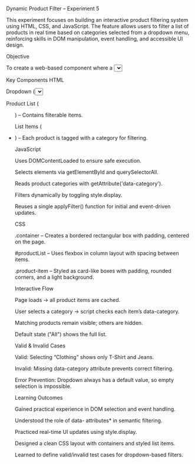 Dynamic Product Filter – Experiment 5

This experiment focuses on building an interactive product filtering system using HTML, CSS, and JavaScript. The feature allows users to filter a list of products in real time based on categories selected from a dropdown menu, reinforcing skills in DOM manipulation, event handling, and accessible UI design.

Objective

To create a web-based component where a <select> dropdown controls the visibility of products categorized through data-* attributes, ensuring a dynamic and user-friendly filtering experience without reloading the page.

Key Components
HTML

Dropdown (<select id="categoryFilter">) – Acts as the filter trigger with options: All, Clothing, Electronics, Books.

Product List (<ul id="productList">) – Contains filterable items.

List Items (<li class="product-item" data-category="...">) – Each product is tagged with a category for filtering.

JavaScript

Uses DOMContentLoaded to ensure safe execution.

Selects elements via getElementById and querySelectorAll.

Reads product categories with getAttribute('data-category').

Filters dynamically by toggling style.display.

Reuses a single applyFilter() function for initial and event-driven updates.

CSS

.container – Creates a bordered rectangular box with padding, centered on the page.

#productList – Uses flexbox in column layout with spacing between items.

.product-item – Styled as card-like boxes with padding, rounded corners, and a light background.

Interactive Flow

Page loads → all product items are cached.

User selects a category → script checks each item’s data-category.

Matching products remain visible; others are hidden.

Default state ("All") shows the full list.

Valid & Invalid Cases

Valid: Selecting “Clothing” shows only T-Shirt and Jeans.

Invalid: Missing data-category attribute prevents correct filtering.

Error Prevention: Dropdown always has a default value, so empty selection is impossible.

Learning Outcomes

Gained practical experience in DOM selection and event handling.

Understood the role of data- attributes* in semantic filtering.

Practiced real-time UI updates using style.display.

Designed a clean CSS layout with containers and styled list items.

Learned to define valid/invalid test cases for dropdown-based filters.